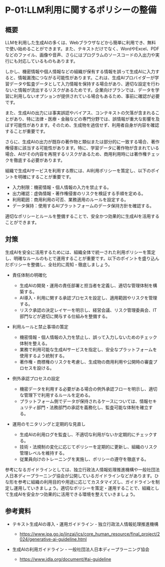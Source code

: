 # P-01:LLM利用に関するポリシーの整備
## 概要
LLMを利用した生成AIの多くは、Webブラウザなどから簡単に利用でき、無料で使い始めることができます。また、テキストだけでなく、WordやExcel、PDFなどのファイル、画像や音声、さらにはプログラムのソースコードの入出力や実行にも対応しているものもあります。

しかし、機密情報や個人情報などの組織が保有する情報を誤って生成AIに入力すると、情報漏洩につながる可能性があります。これは、生成AIプロバイダーが学習データや監査データとして入力情報を保持する場合があり、適切な設定を行わないと情報が流出するリスクがあるためです。企業向けプランでは、データを学習に利用しないオプションが提供されている場合もあるため、事前に確認が必要です。

また、生成AIの出力には事実誤認やバイアス、コンテキストの欠落が含まれることがあり、特に法律・医療・金融などの専門分野では、誤情報が重大な影響を及ぼす可能性があります。そのため、生成物を過信せず、利用者自身が内容を確認することが重要です。

さらに、生成AIの出力が既存の著作物と類似または部分的に一致する場合、著作権侵害に該当する可能性があります。特に、学習データに著作物が含まれている場合、AIがその内容を再現するリスクがあるため、商用利用時には著作権チェックを徹底する必要があります。

組織で生成AIサービスを利用する際には、AI利用ポリシーを策定し、以下のポイントを明確にすることが重要です。

* 入力制限：機密情報・個人情報の入力を禁止する。
* 出力確認：虚偽情報・著作権侵害のリスクを検証する手順を定める。
* 利用範囲：商用利用の可否、業務適用のルールを設定する。
* データ保持：使用するAIプラットフォームのデータ保持方針を確認する。

適切なポリシーとルールを整備することで、安全かつ効果的に生成AIを活用することができます。

## 対策
生成AIを安全に活用するためには、組織全体で統一された利用ポリシーを策定し、明確なルールのもとで運用することが重要です。以下のポイントを盛り込んだポリシーを整備し、全社的に周知・徹底しましょう。  

* 責任体制の明確化  
    - 生成AIの開発・運用の責任部署と担当者を定義し、適切な管理体制を構築する。  
    - AI導入・利用に関する承認プロセスを設定し、適用範囲やリスクを管理する。  
    - リスク承認の決定レイヤーを明示し、経営会議、リスク管理委員会、IT部門などが適切に関与する仕組みを整備する。  

 * 利用ルールと禁止事項の策定  
    - 機密情報・個人情報の入力を禁止し、誤って入力しないためのチェック体制を整える。  
    - 業務で利用可能な生成AIサービスを指定し、安全なプラットフォームを使用するよう統制する。  
    - 著作権・商標権のリスクを考慮し、生成物の商用利用や公開時の審査プロセスを設ける。  

* 例外承認プロセスの設定  
    - 機密データを利用する必要がある場合の例外承認フローを明示し、適切な管理下で利用するルールを定める。  
    - プラットフォーム側でデータが保持されるケースについては、情報セキュリティ部門・法務部門の承認を義務化し、監査可能な体制を確立する。  

 * 運用のモニタリングと定期的な見直し  
    - 生成AIの利用ログを監査し、不適切な利用がないか定期的にチェックする。  
    - 技術・法規制の変化に応じてポリシーを定期的に更新し、組織のリスク管理レベルを維持する。  
    - 従業員向けのトレーニングを実施し、ポリシーの遵守を徹底する。  


参考になるガイドラインとしては、独立行政法人情報処理推進機構や一般社団法人日本ディープラーニング協会が公開しているガイドラインなどがあります。ひな形を参考に組織の利用目的や用途に応じてカスタマイズし、ガイドラインを制定し運用していきましょう。適切なポリシーを策定・運用することで、組織として生成AIを安全かつ効果的に活用できる環境を整えていきましょう。


## 参考資料
* テキスト生成AIの導入・運用ガイドライン - 独立行政法人情報処理推進機構
    * https://www.ipa.go.jp/jinzai/ics/core_human_resource/final_project/2024/generative-ai-guideline.html
  
* 生成AIの利用ガイドライン - 一般社団法人日本ディープラーニング協会
    * https://www.jdla.org/document/#ai-guideline